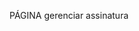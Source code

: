 PÁGINA gerenciar assinatura
<html lang="pt-BR"><head>
    <meta charset="UTF-8">
    <meta name="viewport" content="width=device-width, initial-scale=1.0">
    <title>Gerenciar Assinatura - TrendlyAI</title>
    <link href="https://unpkg.com/@geist-ui/fonts/geist-sans.css" rel="stylesheet">
    <link href="https://fonts.googleapis.com/css2?family=Inter:wght@300;400;500;600&amp;display=swap" rel="stylesheet">
    <script src="https://cdn.tailwindcss.com"></script>
    <script src="https://unpkg.com/lucide@latest/dist/umd/lucide.js"></script>
    <style>
        body { 
            -webkit-tap-highlight-color: transparent;
            font-family: 'Inter', sans-serif;
        }
        .geist-font { font-family: 'Geist', sans-serif; }

        .liquid-glass {
            backdrop-filter: blur(20px);
            background-color: rgba(255, 255, 255, 0.08);
            border: 1px solid rgba(255, 255, 255, 0.14);
            box-shadow: 0 8px 24px rgba(0, 0, 0, 0.28);
        }

        .liquid-glass-pill {
            backdrop-filter: blur(20px);
            background-color: rgba(255, 255, 255, 0.1);
            border: 1px solid rgba(255, 255, 255, 0.14);
            border-radius: 9999px;
            transition: all 0.3s cubic-bezier(0.16, 1, 0.3, 1);
        }

        .liquid-glass-pill:hover {
            background-color: rgba(255, 255, 255, 0.15);
            transform: scale(1.03);
        }
        .liquid-glass-pill:active { transform: scale(0.98); }

        .liquid-glass-opaque {
            backdrop-filter: blur(24px);
            background-color: rgba(30, 30, 40, 0.85);
            border: 1px solid rgba(255, 255, 255, 0.14);
            box-shadow: 0 8px 24px rgba(0, 0, 0, 0.3);
            border-radius: 20px;
        }

        .animate-entry {
            opacity: 0;
            transform: translateY(20px);
            animation: slideInFade 0.5s cubic-bezier(0.16, 1, 0.3, 1) forwards;
        }
        .animate-entry.delay-1 { animation-delay: 0.15s; }
        .animate-entry.delay-2 { animation-delay: 0.3s; }
        .animate-entry.delay-3 { animation-delay: 0.45s; }
        .animate-entry.delay-4 { animation-delay: 0.6s; }

        @keyframes slideInFade { to { opacity: 1; transform: translateY(0); } }

        .interactive-lift { transition: all 0.3s ease-out; }
        .interactive-lift:hover { transform: translateY(-4px); box-shadow: 0 12px 28px rgba(0, 0, 0, 0.3); }
        
        /* ESTILOS PARA CONTAINERS EXPANSÍVEIS */
        .expandable-container {
            transition: max-height 0.6s cubic-bezier(0.16, 1, 0.3, 1), opacity 0.6s ease-out, margin-top 0.6s cubic-bezier(0.16, 1, 0.3, 1);
            max-height: 0;
            opacity: 0;
            overflow: hidden;
            margin-top: 0;
        }
        .expandable-container.open {
            max-height: 1000px; /* Altura generosa para o conteúdo */
            opacity: 1;
        }
        #plan-options-container.open { margin-top: 1.5rem; }
        #billing-history-container.open { margin-top: 2.5rem; } /* my-10 */
        
        .chevron-icon { transition: transform 0.4s cubic-bezier(0.16, 1, 0.3, 1); }

        .modal-backdrop { transition: opacity 0.3s ease; }
        .modal-content { transition: all 0.3s cubic-bezier(0.16, 1, 0.3, 1); }
        .modal-backdrop.hidden { opacity: 0; pointer-events: none; }
        .modal-backdrop.hidden .modal-content { transform: scale(0.95); }
    </style>
</head>

<body class="min-h-screen bg-gray-950 text-white overflow-x-hidden">
    

    <div style="height: 80px;"></div>

    <main class="w-full mx-auto">
        <div id="page-container" class="max-w-3xl relative mr-auto ml-auto px-4 py-8">

            <div id="main-view">
                <div class="animate-entry">
                    <h1 class="text-3xl lg:text-4xl font-semibold text-white tracking-tight mb-2 geist-font">Gerenciar Assinatura</h1>
                    <p class="text-white/60">Seu painel de controle de valor.</p>
                </div>
                
                <div class="liquid-glass p-6 md:p-8 my-8 animate-entry delay-1 interactive-lift" style="border-radius: 20px;">
                    <div class="flex flex-col sm:flex-row items-start justify-between gap-6">
                        <div class="w-full">
                            <div class="flex items-center gap-3 mb-4">
                                <i data-lucide="gem" class="w-6 h-6 text-white"></i>
                                <h2 class="text-xl font-semibold text-white geist-font">Plano Mestre Criador</h2>
                            </div>
                            <div class="flex items-baseline gap-2 mb-2">
                                <span class="text-3xl font-bold geist-font">1,240</span>
                                <span class="text-white/60">insights gerados este mês</span>
                            </div>
                            <div class="w-full bg-white/10 rounded-full h-2">
                                <div class="bg-white h-2 rounded-full" style="width: 25%;"></div>
                            </div>
                        </div>
                        <div class="w-full sm:w-auto sm:text-right flex-shrink-0 pt-2 space-y-1">
                            <div class="flex justify-between sm:justify-start sm:gap-4 items-center">
                                <span class="text-sm text-white/70">Renova em:</span>
                                <strong class="text-sm text-white">15 de Fev, 2025</strong>
                            </div>
                            <div class="flex justify-between sm:justify-start sm:gap-4 items-center">
                                <span class="text-sm text-white/70">Valor:</span>
                                <strong class="text-sm text-white">R$ 29,90</strong>
                            </div>
                        </div>
                    </div>
                    <div class="text-sm text-white/70 mt-4">
                        Cobrado no seu Visa terminando em 4532. 
                        <button class="font-medium text-white hover:text-white/80 transition-colors hover:underline">Atualizar</button>
                    </div>
                    <div class="h-px bg-white/10 my-6"></div>
                    <div class="flex flex-col sm:flex-row items-center justify-between gap-4">
                        <button id="toggle-history-btn" class="text-sm text-white/60 hover:text-white transition-colors">Ver histórico completo de cobranças</button>
                        <button id="show-options-btn" class="liquid-glass-pill px-6 py-3 text-sm font-medium w-full sm:w-auto flex items-center justify-center gap-2">
                            <span id="options-btn-text">Ver Opções de Plano</span>
                            <i data-lucide="chevron-down" class="w-4 h-4 chevron-icon"></i>
                        </button>
                    </div>
                </div>

                <!-- SEÇÃO DE HISTÓRICO DE COBRANÇAS -->
                <div id="billing-history-container" class="expandable-container">
                    <div class="animate-entry delay-2">
                        <h2 class="text-2xl font-semibold tracking-tight text-white geist-font">Histórico de Cobranças</h2>
                        <div class="liquid-glass mt-6" style="border-radius: 20px;">
                            <ul class="divide-y divide-white/10">
                                <li class="p-4 flex justify-between items-center hover:bg-white/5 transition-colors duration-200">
                                    <div>
                                        <p class="font-medium text-white">15 de Janeiro, 2025</p>
                                        <p class="text-sm text-white/60">Plano Mestre Criador - Mensal</p>
                                    </div>
                                    <div class="flex items-center gap-4 text-right">
                                        <span class="font-semibold text-white">R$ 29,90</span>
                                        <a href="#" title="Baixar Recibo" class="liquid-glass-pill w-10 h-10 flex items-center justify-center text-white/80 hover:text-white">
                                            <i data-lucide="download" class="w-4 h-4"></i>
                                        </a>
                                    </div>
                                </li>
                                <li class="p-4 flex justify-between items-center hover:bg-white/5 transition-colors duration-200">
                                    <div>
                                        <p class="font-medium text-white">15 de Dezembro, 2024</p>
                                        <p class="text-sm text-white/60">Plano Mestre Criador - Mensal</p>
                                    </div>
                                    <div class="flex items-center gap-4 text-right">
                                        <span class="font-semibold text-white">R$ 29,90</span>
                                        <a href="#" title="Baixar Recibo" class="liquid-glass-pill w-10 h-10 flex items-center justify-center text-white/80 hover:text-white">
                                            <i data-lucide="download" class="w-4 h-4"></i>
                                        </a>
                                    </div>
                                </li>
                                <li class="p-4 flex justify-between items-center hover:bg-white/5 transition-colors duration-200">
                                    <div>
                                        <p class="font-medium text-white">15 de Novembro, 2024</p>
                                        <p class="text-sm text-white/60">Plano Mestre Criador - Mensal</p>
                                    </div>
                                    <div class="flex items-center gap-4 text-right">
                                        <span class="font-semibold text-white">R$ 29,90</span>
                                        <a href="#" title="Baixar Recibo" class="liquid-glass-pill w-10 h-10 flex items-center justify-center text-white/80 hover:text-white">
                                            <i data-lucide="download" class="w-4 h-4"></i>
                                        </a>
                                    </div>
                                </li>
                            </ul>
                        </div>
                    </div>
                </div>

                <div id="plan-options-container" class="expandable-container">
                    <div class="grid md:grid-cols-2 gap-6">
                        <div class="liquid-glass p-6 animate-entry delay-3 interactive-lift" style="border-radius: 20px;">
                            <div class="w-12 h-12 rounded-full bg-white/10 flex items-center justify-center mb-4 border border-white/20">
                                <i data-lucide="pause-circle" class="w-6 h-6 text-white"></i>
                            </div>
                            <h3 class="text-lg font-semibold mb-2 geist-font">Pausar Assinatura</h3>
                            <p class="text-white/70 mb-4 text-sm">Precisa de uma pausa? Seu arsenal e progresso ficarão salvos.</p>
                            <button id="open-pause-modal-btn" class="w-full py-2.5 rounded-full border border-white/20 text-white hover:bg-white/10 hover:border-white/40 transition-all text-sm font-medium">Pausar Assinatura</button>
                        </div>
                        <div class="liquid-glass p-6 animate-entry delay-4 interactive-lift" style="border-radius: 20px;">
                            <div class="w-12 h-12 rounded-full bg-red-500/10 flex items-center justify-center mb-4 border border-red-500/20">
                                <i data-lucide="x-circle" class="w-6 h-6 text-red-400"></i>
                            </div>
                            <h3 class="text-lg font-semibold mb-2 geist-font">Cancelar Assinatura</h3>
                            <p class="text-white/70 mb-4 text-sm">Seu acesso continuará até o fim do ciclo de cobrança.</p>
                            <button id="proceed-to-cancel-btn" class="w-full py-2.5 rounded-full border border-red-500/30 text-red-400 hover:bg-red-500/10 hover:border-red-500/40 transition-all text-sm font-medium">Prosseguir</button>
                        </div>
                    </div>
                </div>
            </div>

            <div id="cancel-view" class="hidden">
                <div class="animate-entry">
                    <h1 class="text-3xl lg:text-4xl font-semibold text-white tracking-tight mb-4 geist-font">Temos pena de o ver partir.</h1>
                    <p class="text-white/70 mb-8">Seu acesso continuará até 15 de Fev, 2025.</p>
                </div>
                <div class="liquid-glass p-6 md:p-8 animate-entry delay-1" style="border-radius: 20px;">
                    <label for="cancel-reason" class="font-medium text-white block mb-2">O que poderíamos ter feito melhor? (Opcional)</label>
                    <textarea id="cancel-reason" rows="4" class="w-full bg-white/5 border border-white/10 rounded-lg p-3 text-white placeholder-white/50 focus:outline-none focus:ring-2 focus:ring-white/50 focus:border-white/30 transition-all resize-none" placeholder="Seu feedback é muito valioso para nós..."></textarea>
                    <div class="mt-6 flex flex-col sm:flex-row-reverse gap-4">
                        <button id="confirm-cancel-btn" class="w-full sm:w-auto bg-red-800/50 hover:bg-red-800/70 text-white font-medium py-3 px-6 rounded-full transition-all hover:shadow-lg hover:shadow-red-800/20">
                            Sim, cancelar minha assinatura
                        </button>
                        <button id="back-to-main-btn" class="w-full sm:w-auto bg-white/10 hover:bg-white/20 text-white font-medium py-3 px-6 rounded-full transition-all">
                            Não, quero continuar
                        </button>
                    </div>
                </div>
            </div>
        </div>
    </main>

    <div id="pause-modal" class="modal-backdrop fixed inset-0 bg-black/60 backdrop-blur-sm z-[60] flex items-center justify-center p-4 hidden">
        <div class="modal-content liquid-glass-opaque w-full max-w-md p-6">
            <div class="flex justify-between items-center mb-4">
                <h3 class="text-lg font-semibold text-white geist-font">Pausar sua jornada</h3>
                <button class="close-modal-btn text-white/60 hover:text-white transition-colors text-2xl leading-none">×</button>
            </div>
            <p class="text-sm text-white/70 mb-4">Selecione por quanto tempo deseja pausar. Nenhuma cobrança será feita neste período.</p>
            <div class="flex gap-2 mb-4">
                <button class="pause-option-btn flex-1 p-3 text-sm font-medium border border-white/20 rounded-lg hover:bg-white/10 transition-all" data-months="1">1 Mês</button>
                <button class="pause-option-btn flex-1 p-3 text-sm font-medium border border-white/20 rounded-lg hover:bg-white/10 transition-all" data-months="2">2 Meses</button>
                <button class="pause-option-btn flex-1 p-3 text-sm font-medium border border-white/20 rounded-lg hover:bg-white/10 transition-all" data-months="3">3 Meses</button>
            </div>
            <p id="pause-confirmation-text" class="text-xs text-center text-white/60 h-4 mb-4 transition-opacity opacity-0"></p>
            <button id="confirm-pause-btn" class="w-full bg-white text-black font-bold py-3 px-6 rounded-full transition-all opacity-50 cursor-not-allowed disabled:opacity-50">
                Confirmar Pausa
            </button>
        </div>
    </div>

    <script>
        document.addEventListener('DOMContentLoaded', () => {
            lucide.createIcons({ strokeWidth: 1.5 });

            const mainView = document.getElementById('main-view');
            const cancelView = document.getElementById('cancel-view');

            // --- Lógica dos Containers Expansíveis ---

            // Opções de Plano
            const showOptionsBtn = document.getElementById('show-options-btn');
            const optionsContainer = document.getElementById('plan-options-container');
            const optionsBtnText = document.getElementById('options-btn-text');
            const chevronIcon = showOptionsBtn.querySelector('.chevron-icon');

            showOptionsBtn.addEventListener('click', () => {
                const isOpen = optionsContainer.classList.toggle('open');
                chevronIcon.style.transform = isOpen ? 'rotate(180deg)' : 'rotate(0deg)';
                optionsBtnText.textContent = isOpen ? 'Ocultar Opções' : 'Ver Opções de Plano';
            });

            // Histórico de Cobranças
            const toggleHistoryBtn = document.getElementById('toggle-history-btn');
            const historyContainer = document.getElementById('billing-history-container');

            toggleHistoryBtn.addEventListener('click', (e) => {
                e.preventDefault();
                const isOpen = historyContainer.classList.toggle('open');
                toggleHistoryBtn.textContent = isOpen ? 'Ocultar histórico de cobranças' : 'Ver histórico completo de cobranças';
                
                if (isOpen) {
                    setTimeout(() => {
                        historyContainer.scrollIntoView({ behavior: 'smooth', block: 'end' });
                    }, 150); // Pequeno delay para a animação começar
                }
            });

            // --- Lógica de Navegação ---
            document.getElementById('proceed-to-cancel-btn').addEventListener('click', () => {
                mainView.classList.add('hidden');
                cancelView.classList.remove('hidden');
                window.scrollTo({ top: 0, behavior: 'smooth' });
            });
            
            document.getElementById('back-to-main-btn').addEventListener('click', () => {
                cancelView.classList.add('hidden');
                mainView.classList.remove('hidden');
                window.scrollTo({ top: 0, behavior: 'smooth' });
            });

            // --- Lógica do Modal de Pausa ---
            const pauseModal = document.getElementById('pause-modal');
            const openPauseModalBtn = document.getElementById('open-pause-modal-btn');
            const pauseOptionBtns = document.querySelectorAll('.pause-option-btn');
            const confirmPauseBtn = document.getElementById('confirm-pause-btn');
            const pauseConfirmationText = document.getElementById('pause-confirmation-text');

            openPauseModalBtn.addEventListener('click', () => pauseModal.classList.remove('hidden'));
            
            pauseModal.querySelector('.close-modal-btn').addEventListener('click', () => {
                pauseModal.classList.add('hidden');
            });

            pauseModal.addEventListener('click', (e) => {
                if (e.target === pauseModal) {
                    pauseModal.classList.add('hidden');
                }
            });

            pauseOptionBtns.forEach(btn => {
                btn.addEventListener('click', () => {
                    pauseOptionBtns.forEach(b => b.classList.remove('bg-white/20', 'border-white'));
                    btn.classList.add('bg-white/20', 'border-white');

                    const months = parseInt(btn.dataset.months);
                    const futureDate = new Date();
                    futureDate.setMonth(futureDate.getMonth() + months);
                    const formattedDate = futureDate.toLocaleDateString('pt-BR', {
                        day: 'numeric',
                        month: 'long',
                        year: 'numeric'
                    });

                    pauseConfirmationText.textContent = `Sua assinatura será reativada em ${formattedDate}.`;
                    pauseConfirmationText.classList.remove('opacity-0');

                    confirmPauseBtn.disabled = false;
                    confirmPauseBtn.classList.remove('opacity-50', 'cursor-not-allowed');
                });
            });

            confirmPauseBtn.addEventListener('click', () => {
                if (!confirmPauseBtn.disabled) {
                    alert('Assinatura pausada com sucesso!');
                    pauseModal.classList.add('hidden');
                }
            });
        });
    </script>

</body></html>